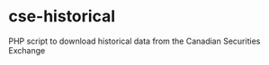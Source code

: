 cse-historical
==============

PHP script to download historical data from the Canadian Securities Exchange
